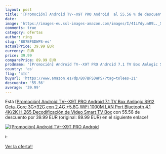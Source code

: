 ```yaml
---
layout: post
title: '[Promoción] Android TV--X9T PRO Android  al 55.56 % de descuento'
date: 
image: 'https://images-eu.ssl-images-amazon.com/images/I/41LYdyun09L._SL200_.jpg'
comments: true
category: ofertas
author: ring
slug: 'B07BFSDWPS-es'
actualPrice: 39.99 EUR
currency: EUR
price: 39.99
comparePrice: 89.99 EUR
prodname: '[Promoción] Android TV--X9T PRO Android 7.1 TV Box Amlogic S912 Octa-Core 3G+32G con 2.4G +5.8G WiFi 1000M LAN Port Bluetooth 4.1 4K/2K H.265 Decodificación de Video Smart TV Box'
country: 'es'
flag: '🇪🇸'
buyurl: 'https://www.amazon.es/dp/B07BFSDWPS/?tag=tolees-21'
descuento: '55.56'
average: '39.99'
---
```


Está [[Promoción] Android TV--X9T PRO Android 7.1 TV Box Amlogic S912 Octa-Core 3G+32G con 2.4G +5.8G WiFi 1000M LAN Port Bluetooth 4.1 4K/2K H.265 Decodificación de Video Smart TV Box](https://www.amazon.es/dp/B07BFSDWPS/?tag=tolees-21) con 55.56 de descuento por 39.99 EUR (original: 89.99 EUR) en el siguiente enlace!

[![[Promoción] Android TV--X9T PRO Android ](https://images-eu.ssl-images-amazon.com/images/I/41LYdyun09L._SL200_.jpg)](https://www.amazon.es/dp/B07BFSDWPS/?tag=tolees-21)

ℹ️:


[Ver la oferta!!](https://www.amazon.es/dp/B07BFSDWPS/?tag=tolees-21)
